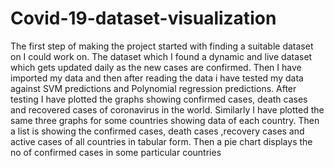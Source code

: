 # Covid-19-dataset-visualization
The first step of making the project started with finding a suitable dataset on I could work on. The dataset which I found a dynamic and live dataset which gets updated daily as the new cases are confirmed. Then I have imported my data and then after reading the data i have tested my data against SVM predictions and Polynomial regression predictions. After testing I have plotted the graphs showing confirmed cases, death cases and recovered cases of coronavirus in the world. Similarly I have plotted the same three graphs for some countries showing data of each country. Then a list is showing the confirmed cases, death cases ,recovery cases and active cases of all countries in tabular form. Then a pie chart displays the no of confirmed cases in some particular countries
